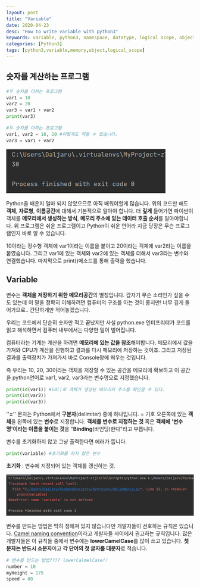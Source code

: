 ```yaml
---
layout: post
title: "Variable"
date: 2020-04-23
desc: "How to write variable with python3"
keywords: variable, python3, namespace, datatype, logical scope, object, memory
categories: [Python3]
tags: [python3,variable,memory,object,logical_scope]
---
```


## 숫자를 계산하는 프로그램

~~~python
#두 숫자를 더하는 프로그램
var1 = 10
var2 = 20
var3 = var1 + var2
print(var3)
~~~

~~~python
#두 숫자를 더하는 프로그램
var1, var2 = 10, 20 #이렇게도 적을 수 있습니다. 
var3 = var1 + var2
~~~

 ![plus](/static/assets/img/blog/python3/03BasicGrammer/plus.png)



 Python을 배운지 얼마 되지 않았으므로 아직 배워야할게 많습니다. 위의 코드만 해도 **객체**, **자료형**, **이름공간**에 대해서 기본적으로 알아야 합니다. 더 **깊게** 들어가면 파이썬이 객체를 **메모리에서 생성하는 방식**, **메모리 주소에 있는 데이터 호출 순서**를 알아야합니다.  위 프로그램은 쉬운 프로그램이고 Python이 쉬운 언어라 지금 당장은 무슨 프로그램인지 바로 알 수 있습니다. 

10이라는 정수형 객체에 var1이라는 이름을 붙이고 20이라는 객체에 var2라는 이름을 붙였습니다. 그리고 var1에 있는 객체와 var2에 있는 객체를 더해서 var3라는 변수와 연결했습니다. 마지막으로 print()메소드를 통해 출력을 했습니다. 

## Variable

변수는 **객체을 저장하기 위한 메모리공간**의 별칭입니다. 갑자기 무슨 소리인가 싶을 수도 있는데 이 말을 정확히 이해하려면 컴퓨터의 구조를 아는 것이 좋지만! 너무 깊게 들어가므로.. 간단하게만 적어놓겠습니다. 

우리는 코드에서 단순히 숫자만 적고 끝났지만 사실 python.exe 인터프리터가 코드를 읽고 해석하면서 컴퓨터 내부에서는 다양한 일이 벌어집니다. 

컴퓨터라는 기계는 계산을 하려면 **메모리에 있는 값을 참조**해야합니다. 메모리에서 값을 가져와 CPU가 계산을 진행하고 결과를 다시 메모리에 저장하는 것이죠. 그리고 저장된 결과를 출력장치가 가져가서 바로 Console창에 띄우는 것입니다.  

즉 우리는 10, 20, 30이라는 객체을 저장할 수 있는 공간을 메모리에 확보하고 이 공간을 python언어로 var1, var2, var3라는 변수명으로 지정했습니다. 

~~~python
print(id(var1)) #id()로 객체가 생성된 메모리의 주소를 확인할 수 있다.
print(id(var2))
print(id(var3))
~~~



''**=**'' 문자는 Python에서 **구분자**(delimiter) 중에 하나입니다. = 기호 오른쪽에 있는 **객체**을 왼쪽에 있는 **변수**로 지정합니다. **객체를 변수로 지정하는 것** 혹은 **객체에 '변수명'이라는 이름을 붙이는 것**을 "**Binding**(바인딩)한다"라고 부릅니다. 



변수를 초기화하지 않고 그냥 출력한다면 에러가 뜹니다.

~~~python
print(variable) #초기화를 하지 않은 변수
~~~

**초기화** : 변수에 지정되어 있는 객체를 갱신하는 것.

![variableError](/static/assets/img/blog/python3/03BasicGrammer/variableError.png)



변수를 만드는 방법은 딱히 정해져 있지 않습니다만 개발자들이 선호하는 규칙은 있습니다. [Camel naming convention](http://guswnsxodlf.github.io/camelcase-pascalcase-snakecase)이라고 개발자들 사이에서 권고하는 규칙입니다. 많은 개발자들은 이 규칙들 중에서 변수에는 **lowerCamelCase**를 많이 쓰고 있습니다. **첫 문자는 반드시 소문자**이고 **각 단어의 첫 글자를 대문자**로 적습니다. 

~~~python
# 변수를 만드는 방법???? lowerCalmelCase!!
number = 10
myHeight = 175
speed = 80
~~~

